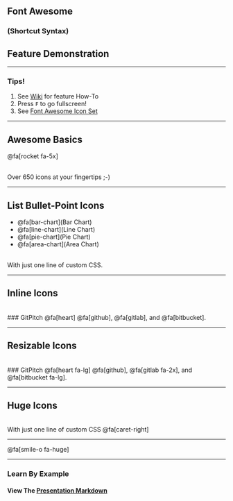 ## Font Awesome
### (Shortcut Syntax)
## Feature Demonstration

---

### Tips!

1. See <a target="_blank" href="https://github.com/gitpitch/gitpitch/wiki/Font-Awesome">Wiki</a> for feature How-To
1. Press `F` to go fullscreen!
1. See <a target="_blank" href="http://fontawesome.io/icons">Font Awesome Icon Set</a>

---

## Awesome Basics

@fa[rocket fa-5x]

<br>
<span class="fa-byline">Over 650 icons at your fingertips ;-)</span>

---

## List Bullet-Point Icons

- @fa[bar-chart](Bar Chart)
- @fa[line-chart](Line Chart)
- @fa[pie-chart](Pie Chart)
- @fa[area-chart](Area Chart)

<br>
<span class="fa-byline">With just one line of custom CSS.</span>

---

## Inline Icons
<br>
### GitPitch @fa[heart] @fa[github], @fa[gitlab], and @fa[bitbucket].

---

## Resizable Icons
<br>
### GitPitch @fa[heart fa-lg] @fa[github], @fa[gitlab fa-2x], and @fa[bitbucket fa-lg].

---

## Huge Icons
<br>
<span class="fa-byline">With just one line of custom CSS @fa[caret-right]</span>

---

@fa[smile-o fa-huge]

---

### Learn By Example
#### View The <a target="_blank" href="https://github.com/gitpitch/feature-demo/blob/fontawesome-shortcut-syntax/PITCHME.md">Presentation Markdown</a>


